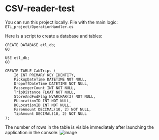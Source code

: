 # CSV-reader-test

You can run this project locally. File with the main logic: `ETL_project/OperationHandler.cs`

Here is a script to create a database and tables:
```
CREATE DATABASE etl_db;
GO

USE etl_db;
GO

CREATE TABLE CabTrips (
    Id INT PRIMARY KEY IDENTITY,
    PickupDateTime DATETIME NOT NULL,
    DropoffDateTime DATETIME NOT NULL,
    PassengerCount INT NOT NULL,
    TripDistance FLOAT NOT NULL,
    StoreAndFwdFlag NVARCHAR(3) NOT NULL,
    PULocationID INT NOT NULL,
    DOLocationID INT NOT NULL,
    FareAmount DECIMAL(10, 2) NOT NULL,
    TipAmount DECIMAL(10, 2) NOT NULL
);
```
The number of rows in the table is visible immediately after launching the application in the console:
![image](https://github.com/Vitalii1307/CSV-reader-test/assets/70515154/74f8f6f3-fc41-4519-87a1-dcecb03b0fd2)
